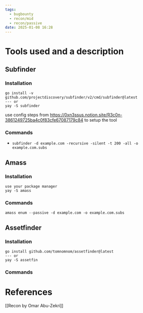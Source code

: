 ```yaml
---
tags:
  - bugbounty
  - recon/mid
  - recon/passive
date: 2025-01-08 16:28
---
```

# Tools used and a description
## Subfinder
### Installation
```
go install -v github.com/projectdiscovery/subfinder/v2/cmd/subfinder@latest
--- or
yay -S subfinder
```

use config steps from https://0xn3ssus.notion.site/R3c0n-3861249725ba4c0f83cfe67087179c84 to setup the tool
### Commands
- `subfinder -d example.com -recursive -silent -t 200 -all -o example.com.subs`

## Amass
### Installation
```
use your package manager
yay -S amass
```
### Commands
`amass enum --passive -d example.com -o example.com.subs` 
## Assetfinder
### Installation
```
go install github.com/tomnomnom/assetfinder@latest
--- or 
yay -S assetfin
```
### Commands
# References
[[Recon by Omar Abu-Zekri]]
